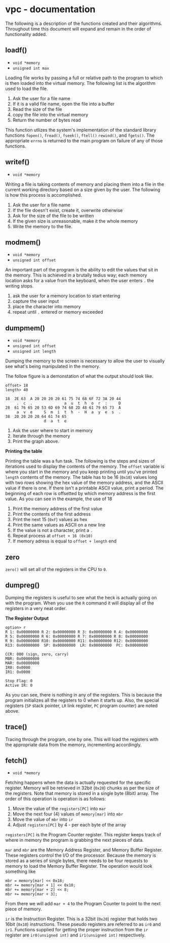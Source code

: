 # vpc - documentation

The following is a description of the functions created and their
algorithms. Throughout time this document will expand and remain in the
order of functionality added.

## loadf()

* `void *memory`
* `unsigned int max`

Loading file works by passing a full or relative path to the program
to which is then loaded into the virtual memory. The following list is
the algorithm used to load the file.

1. Ask the user for a file name
2. If it is a valid file name, open the file into a buffer
3. Read the size of the file
4. copy the file into the virtual memory
5. Return the number of bytes read

This function utlizes the system's implementation of the standard
library functions `fopen()`, `fread()`, `fseek()`, `ftell()`
 `rewind()`, and  `fgets()`. The appropriate `errno` is returned
to the main program on failure of any of those functions. 

## writef()

* `void *memory`

Writing a file is taking contents of memory and placing them into a
file in the current working directory based on a size given by the
user. The following is how this process is accomplished.

1. Ask the user for a file name
2. If the file doesn't exist, create it, overwrite otherwise
3. Ask for the size of the file to be written
4. If the given size is unreasonable, make it the whole memory
5. Write the memory to the file.

## modmem()

* `void *memory`
* `unsigned int offset`

An important part of the program is the ability to edit the values
that sit in the memory. This is achieved in a brutally tedius way;
each memory location asks for a value from the keyboard, when the
user enters `.` the writing stops.

1. ask the user for a memory location to start entering
2. capture the user input
3. place the character into memory
4. repeat until `.` entered or memory exceeded

## dumpmem()

* `void *memory`
* `unsigned int offset`
* `unsigned int length`

Dumping the memory to the screen is necessary to allow the user to
visually see what's being manipulated in the memory.

The follow figure is a demonstation of what the output should look
like.

    offset> 18
    length> 40
    
    18  2E 63  A 20 20 20 20 61 75 74 68 6F 72 3A 20 44 
         .  c  .              a  u  t  h  o  r  :     D 
    28  61 76 65 20 53 6D 69 74 68 2D 48 61 79 65 73  A 
         a  v  e     S  m  i  t  h  -  H  a  y  e  s  . 
    38  20 20 20 20 64 61 74 65 
                     d  a  t  e

1. Ask the user where to start in memory
2. Iterate through the memory 
3. Print the graph above.

**Printing the table**

Printing the table was a fun task. The following is the steps and
sizes of iterations used to display the contents of the memory. The
`offset` variable is where you start in the memory and you keep
printing until you've printed `length` contents of the memory. The
table has to be 16 (`0x10`) values long with two rows showing the
hex value of the memory address, and the ASCII value if there is one.
If there isn't a printable ASCII value, print a period. The beginning
of each row is offsetted by which memory address is the first value. As
you can see in the example, the use of 18

1. Print the memory address of the first value
2. Print the contents of the first address
3. Print the next 15 (`0xF`) values as hex
4. Print the same values as ASCII on a new line
5. If the value is not a character, print a `.`
6. Repeat process at `offset + 16 (0x10)`
7. If memory adress is equal to `offset + length` end

## zero

`zero()` will set all of the registers in the CPU to `0`.

## dumpreg()

Dumping the registers is useful to see what the heck is actually going
on with the program. When you use the `R` command it will display all
of the registers in a very neat order.

**The Register Output**

    option> r
    R 1: 0x00000000 R 2: 0x00000000 R 3: 0x00000000 R 4: 0x00000000 
    R 5: 0x00000000 R 6: 0x00000000 R 7: 0x00000000 R 8: 0x00000000 
    R 9: 0x00000000 R10: 0x00000000 R11: 0x00000000 R12: 0x00000000 
    R13: 0x00000000  SP: 0x00000000  LR: 0x00000000  PC: 0x00000000
    
    CCR: 000 (sign, zero, carry)
    MBR: 0x00000000
    MAR: 0x00000000
    IR0: 0x0000
    IR1: 0x0000
    
    Stop Flag: 0
    Active IR: 0

As you can see, there is nothing in any of the registers. This is
because the program initializes all the registers to 0 when it starts
up. Also, the special registers (`SP` stack pointer, `LR` link
register, `PC` program counter) are noted above.

## trace()

Tracing through the program, one by one. This will load the registers
with the appropriate data from the memory, incrementing accordingly.

## fetch()

* `void *memory`

Fetching happens when the data is actually requested for the specific
register. Memory will be retrieved in 32bit (`0x20`) chunks as per the
size of the registers. Note that memory is stored in a single byte
(8bit) array. The order of this operation is operation is as follows:

1. Move the value of the `registers[PC]` into `mar`
2. Move the next four (4) values of `memory[mar]` into `mbr`
3. Move the value of `mbr` into `ir`
4. Adjust `registers[PC]` by 4 - per each byte of the array

`registers[PC]` is the Program Counter register. This register keeps
track of where in memory the program is grabbing the next pieces of
data.

`mar` and `mbr` are the Memory Address Register, and Memory Buffer
Register. These registers control the I/O of the processor. Because
the memory is stored as a series of single bytes, there needs to be
four requests to memory to load the Memory Buffer Register. The
operation would look something like

    mbr = memory[mar] << 0x18;
    mbr += memory[mar + 1] << 0x10;
    mbr += memory[mar + 2] << 8;
    mbr += memory[mar + 3];

From there we will add `mar + 4` to the Program Counter to point to the
next piece of memory.

`ir` is the Instruction Register. This is a 32bit (`0x20`) register
that holds two 16bit (`0x10`) instructions. These pseudo registers are
referred to as `ir0` and `ir1`. Functions supplied for getting the
proper instruction from the `ir` register are `ir0(unsigned int)` and
`ir1(unsigned int)` respectively.
